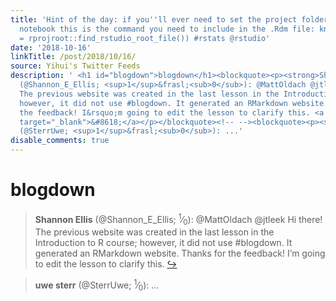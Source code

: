 ```yaml
---
title: 'Hint of the day: if you''ll ever need to set the project folder within a R
  notebook this is the command you need to include in the .Rdm file: knitr::opts_knit$set(root.dir
  = rprojroot::find_rstudio_root_file()) #rstats @rstudio'
date: '2018-10-16'
linkTitle: /post/2018/10/16/
source: Yihui's Twitter Feeds
description: ' <h1 id="blogdown">blogdown</h1><blockquote><p><strong>Shannon Ellis</strong>
  (@Shannon_E_Ellis; <sup>1</sup>&frasl;<sub>0</sub>): @MattOldach @jtleek Hi there!
  The previous website was created in the last lesson in the Introduction to R course;
  however, it did not use #blogdown. It generated an RMarkdown website. Thanks for
  the feedback! I&rsquo;m going to edit the lesson to clarify this. <a href="https://twitter.com/xieyihui/status/1051828869626568705"
  target="_blank">&#8618;</a></p></blockquote><!-- --><blockquote><p><strong>uwe sterr</strong>
  (@SterrUwe; <sup>1</sup>&frasl;<sub>0</sub>): ...'
disable_comments: true
---
```

 <h1 id="blogdown">blogdown</h1><blockquote><p><strong>Shannon Ellis</strong> (@Shannon_E_Ellis; <sup>1</sup>&frasl;<sub>0</sub>): @MattOldach @jtleek Hi there! The previous website was created in the last lesson in the Introduction to R course; however, it did not use #blogdown. It generated an RMarkdown website. Thanks for the feedback! I&rsquo;m going to edit the lesson to clarify this. <a href="https://twitter.com/xieyihui/status/1051828869626568705" target="_blank">&#8618;</a></p></blockquote><!-- --><blockquote><p><strong>uwe sterr</strong> (@SterrUwe; <sup>1</sup>&frasl;<sub>0</sub>): ...